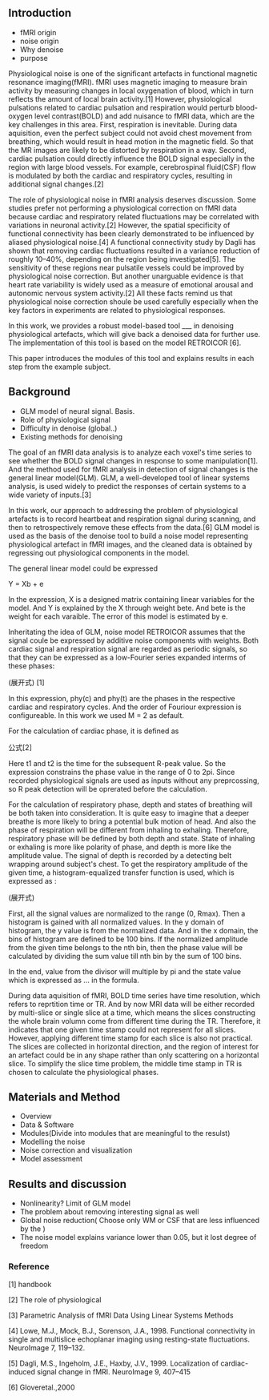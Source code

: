 ## Introduction

- fMRI origin
- noise origin
- Why denoise
- purpose

Physiological noise is one of the significant artefacts in functional magnetic resonance imaging(fMRI). fMRI uses magnetic imaging to measure brain activity by measuring changes in local oxygenation of blood, which in turn reflects the amount of local brain activity.[1] However, physiological pulsations related to cardiac pulsation and respiration would perturb blood-oxygen level contrast(BOLD) and add nuisance to fMRI data, which are the key challenges in this area. First, respiration is inevitable. During data aquisition, even the perfect subject could not avoid chest movement from breathing, which would result in head motion in the magnetic field. So that the MR images are likely to be distorted by respiration in a way. Second, cardiac pulsation could directly influence the BOLD signal especially in the region with large blood vessels. For example, cerebrospinal fluid(CSF) flow is modulated by both the cardiac and respiratory cycles, resulting in additional signal changes.[2]

The role of physiological noise in fMRI analysis deserves discussion. Some studies prefer not performing a physiological correction on fMRI data because cardiac and respiratory related fluctuations may be correlated with variations in neuronal activity.[2] However, the spatial specificity of functional connectivity has been clearly demonstrated to be influenced by aliased physiological noise.[4] A functional connectivity study by Dagli has shown that removing cardiac fluctuations resulted in a variance reduction of roughly 10–40%, depending on the region being investigated[5]. The sensitivity of these regions near pulsatile vessels could be improved by physiological noise correction. But another unarguable evidence is that heart rate variability is widely used as a measure of emotional arousal and autonomic nervous system activity.[2] All these facts remind us that physiological noise correction shoule be used carefully especially when the key factors in experiments are related to physiological responses.

In this work, we provides a robust model-based tool ___ in denoising physiological artefacts, which will give back a denoised data for further use. The implementation of this tool is based on the model RETROICOR [6]. 

This paper introduces the modules of this tool and explains results in each step from the example subject.


## Background

- GLM model of neural signal. Basis.
- Role of physiological signal
- Difficulty in denoise (global..)
- Existing methods for denoising


The goal of an fMRI data analysis is to analyze each voxel's time series to see whether the BOLD signal changes in response to some manipulation[1]. And the method used for fMRI analysis in detection of signal changes is the general linear model(GLM). GLM, a well-developed tool of linear systems analysis, is used widely to predict the responses of certain systems to a wide variety of inputs.[3]

In this work, our approach to addressing the problem of physiological artefacts is to record heartbeat and respiration signal during scanning, and then to retrospectively remove these effects from the data.[6] GLM model is used as the basis of the denoise tool to build a noise model representing physiological artefact in fMRI images, and the cleaned data is obtained by regressing out physiological components in the model.

The general linear model could be expressed 

Y = Xb + e

In the expression, X is a designed matrix containing linear variables for the model. And Y is explained by the X through weight bete. And bete is the weight for each varaible. The error of this model is estimated by e.

Inheritating the idea of GLM, noise model RETROICOR assumes that the signal coule be expressed by additive noise components with weights. Both cardiac signal and respiration signal are regarded as periodic signals, so that they can be expressed as a low-Fourier series expanded interms of these phases:

(展开式) [1]

In this expression, phy(c) and phy(t) are the phases in the respective cardiac and respiratory cycles. And the order of Fouriour expression is configureable. In this work we used M = 2 as default.


For the calculation of cardiac phase, it is defined as 

公式[2]

Here t1 and t2 is the time for the subsequent R-peak value. So the expression constrains the phase value in the range of 0 to 2pi. Since recorded physiological signals are used as inputs without any preprcossing, so R peak detection will be oprerated before the calculation. 


For the calculation of respiratory phase, depth and states of breathing will be both taken into consideration. It is quite easy to imagine that a deeper breathe is more likely to bring a potential bulk motion of head. And also the phase of respiration will be different from inhaling to exhaling. Therefore, respiratory phase will be defined by both depth and state. State of inhaling or exhaling is more like polarity of phase, and depth is more like the amplitude value. The signal of depth is recorded by a detecting belt wrapping around subject's chest. To get the respiratory amplitude of the given time, a histogram-equalized transfer function is used, which is expressed  as :

(展开式)

First, all the signal values are normalized to the range (0, Rmax). Then a histogram is gained with all normalized values. In the y domain of histogram, the y value is from the normalized data. And in the x domain, the bins of histogram are defined to be 100 bins. If the normalized amplitude from the given time belongs to the nth bin, then the phase value will be calculated by dividing the sum value till nth bin by the sum of 100 bins.

In the end, value from the divisor will multiple by pi and the state value which is expressed as ... in the formula.

During data aquisition of fMRI, BOLD time series have time resolution, which refers to reprtition time or TR. And by now MRI data will be either recorded by multi-slice or single slice at a time, which means the slices constructing the whole brain volumn come from different time during the TR. Therefore, it indicates that one given time stamp could not represent for all slices. However, applying different time stamp for each slice is also not practical. The slices are collected in horizontal direction, and the region of interest for an artefact could be in any shape rather than only scattering on a horizontal slice. To simplify the slice time problem, the middle time stamp in TR is chosen to calculate the physiological phases.


## Materials and Method

- Overview
- Data & Software
- Modules(Divide into modules that are meaningful to the resulst)
- Modelling the noise
- Noise correction and visualization
- Model assessment





## Results and discussion

- Nonlinearity? Limit of GLM model
- The problem about removing interesting signal as well
- Global noise reduction( Choose only WM or CSF that are less influenced by the )
- The noise model explains variance lower than 0.05, but it lost degree of freedom

### Reference

[1] handbook

[2] The role of physiological 

[3] Parametric Analysis of fMRI Data Using Linear Systems Methods

[4] Lowe, M.J., Mock, B.J., Sorenson, J.A., 1998. Functional connectivity in single and multislice echoplanar imaging using resting-state fluctuations. NeuroImage 7, 119–132.

[5] Dagli, M.S., Ingeholm, J.E., Haxby, J.V., 1999. Localization of cardiac-induced signal change in fMRI. NeuroImage 9, 407–415

[6] Gloveretal.,2000
